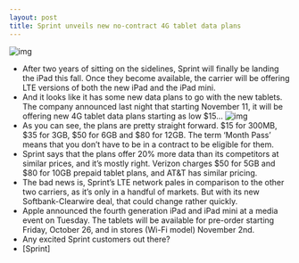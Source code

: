 ```yaml
---
layout: post
title: Sprint unveils new no-contract 4G tablet data plans
---
```

![img](http://media.idownloadblog.com/wp-content/uploads/2012/10/iPad-3-Sprint.jpg)
* After two years of sitting on the sidelines, Sprint will finally be landing the iPad this fall. Once they become available, the carrier will be offering LTE versions of both the new iPad and the iPad mini.
* And it looks like it has some new data plans to go with the new tablets. The company announced last night that starting November 11, it will be offering new 4G tablet data plans starting as low $15…
![img](http://media.idownloadblog.com/wp-content/uploads/2012/10/sprint-data-plans.png)
* As you can see, the plans are pretty straight forward. $15 for 300MB, $35 for 3GB, $50 for 6GB and $80 for 12GB. The term ‘Month Pass’ means that you don’t have to be in a contract to be eligible for them.
* Sprint says that the plans offer 20% more data than its competitors at similar prices, and it’s mostly right. Verizon charges $50 for 5GB and $80 for 10GB prepaid tablet plans, and AT&T has similar pricing.
* The bad news is, Sprint’s LTE network pales in comparison to the other two carriers, as it’s only in a handful of markets. But with its new Softbank-Clearwire deal, that could change rather quickly.
* Apple announced the fourth generation iPad and iPad mini at a media event on Tuesday. The tablets will be available for pre-order starting Friday, October 26, and in stores (Wi-Fi model) November 2nd.
* Any excited Sprint customers out there?
* [Sprint]

